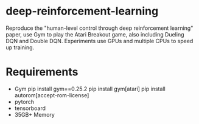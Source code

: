 # deep-reinforcement-learning
Reproduce the "human-level control through deep reinforcement learning" paper, use Gym to play the Atari Breakout game, also including Dueling DQN and Double DQN.
Experiments use GPUs and multiple CPUs to speed up training.

# Requirements
- Gym
pip install gym==0.25.2
pip install gym[atari]
pip install autorom[accept-rom-license]
- pytorch
- tensorboard
- 35GB+ Memory
